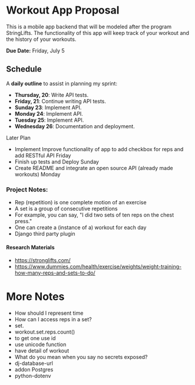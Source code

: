 # Workout App Proposal
This is a mobile app backend that will be modeled after the program StringLifts. The functionality of this app will keep track of your workout and the history of your workouts.

**Due Date:** Friday, July 5

## Schedule

A **daily outline** to assist in planning my sprint:

* **Thursday, 20**: Write API tests.
* **Friday, 21**: Continue writing API tests.
* **Sunday 23**: Implement API.
* **Monday 24**: Implement API.
* **Tuesday 25**: Implement API.
* **Wednesday 26**: Documentation and deployment.

Later Plan
- Implement Improve functionality of app to add checkbox for reps and add RESTful API Friday
- Finish up tests and Deploy Sunday
- Create README and integrate an open source API (already made workouts) Monday

### Project Notes:
- Rep (repetition) is one complete motion of an exercise
- A set is a group of consecutive repetitions
- For example, you can say, "I did two sets of ten reps on the chest press."
- One can create a (instance of a) workout for each day
- Django third party plugin

#### Research Materials
- https://stronglifts.com/
- https://www.dummies.com/health/exercise/weights/weight-training-how-many-reps-and-sets-to-do/

# More Notes
- How should I represent time
- How can I access reps in a set?
- set.
- workout.set.reps.count()
- to get one use id
- use unicode function
- have detail of workout
- What do you mean when you say no secrets exposed?
- dj-database-url
- addon Postgres
- python-dotenv
